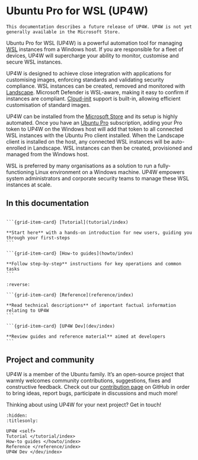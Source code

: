 # Ubuntu Pro for WSL (UP4W)
```{note}
This documentation describes a future release of UP4W. UP4W is not yet generally available in the Microsoft Store.
```

Ubuntu Pro for WSL (UP4W) is a powerful automation tool for managing [WSL](https://ubuntu.com/desktop/wsl) instances from a Windows host. If you are responsible for a fleet of devices, UP4W will supercharge your ability to monitor, customise and secure WSL instances.

UP4W is designed to achieve close integration with applications for customising images, enforcing standards and validating security compliance. WSL instances can be created, removed and monitored with [Landscape](https://ubuntu.com/landscape). Microsoft Defender is WSL-aware, making it easy to confirm if instances are compliant. [Cloud-init](https://cloudinit.readthedocs.io/en/latest/) support is built-in, allowing efficient customisation of standard images.

UP4W can be installed from the [Microsoft Store](https://apps.microsoft.com/home?hl=en-gb&gl=IE) and its setup is highly automated. Once you have an [Ubuntu Pro](https://ubuntu.com/pro) subscription, adding your Pro token to UP4W on the Windows host will add that token to all connected WSL instances with the Ubuntu Pro client installed. When the Landscape client is installed on the host, any connected WSL instances will be auto-enrolled in Landscape. WSL instances can then be created, provisioned and managed from the Windows host.

WSL is preferred by many organisations as a solution to run a fully-functioning Linux environment on a Windows machine. UP4W empowers system administrators and corporate security teams to manage these WSL instances at scale.

## In this documentation

````{grid} 1 1 2 2

```{grid-item-card} [Tutorial](tutorial/index)

**Start here** with a hands-on introduction for new users, guiding you through your first-steps
```

```{grid-item-card} [How-to guides](howto/index)

**Follow step-by-step** instructions for key operations and common tasks
```

````

````{grid} 1 1 2 2
:reverse:

```{grid-item-card} [Reference](reference/index)

**Read technical descriptions** of important factual information relating to UP4W
```

```{grid-item-card} [UP4W Dev](dev/index)

**Review guides and reference material** aimed at developers
```

````

## Project and community

UP4W is a member of the Ubuntu family. It’s an open-source project that warmly welcomes community contributions, suggestions, fixes and constructive feedback. Check out our [contribution page](https://github.com/canonical/ubuntu-pro-for-wsl/blob/main/CONTRIBUTING.md) on GitHub in order to bring ideas, report bugs, participate in discussions and much more!

Thinking about using UP4W for your next project? Get in touch!

```{toctree}
:hidden:
:titlesonly:

UP4W <self>
Tutorial </tutorial/index>
How-to guides </howto/index>
Reference </reference/index>
UP4W Dev </dev/index>
```

